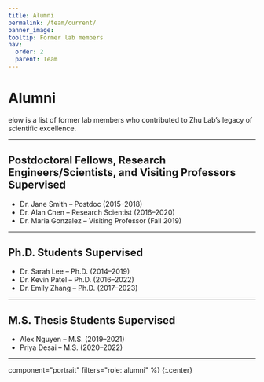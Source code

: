 ```yaml
---
title: Alumni
permalink: /team/current/
banner_image: 
tooltip: Former lab members
nav: 
  order: 2
  parent: Team
--- 
```


# <i class="fas fa-users"></i>Alumni

elow is a list of former lab members who contributed to Zhu Lab’s legacy of scientific excellence.

---

## Postdoctoral Fellows, Research Engineers/Scientists, and Visiting Professors Supervised

- Dr. Jane Smith – Postdoc (2015–2018)
- Dr. Alan Chen – Research Scientist (2016–2020)
- Dr. Maria Gonzalez – Visiting Professor (Fall 2019)

---

## Ph.D. Students Supervised

- Dr. Sarah Lee – Ph.D. (2014–2019)
- Dr. Kevin Patel – Ph.D. (2016–2022)
- Dr. Emily Zhang – Ph.D. (2017–2023)

---

## M.S. Thesis Students Supervised

- Alex Nguyen – M.S. (2019–2021)
- Priya Desai – M.S. (2020–2022)

---
  component="portrait"
  filters="role: alumni"
%}
{:.center}
